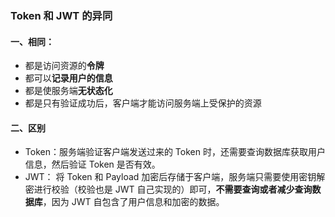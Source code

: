 ### Token 和 JWT 的异同
#### 一、相同：
- 都是访问资源的**令牌**
- 都可以**记录用户的信息**
- 都是使服务端**无状态化**
- 都是只有验证成功后，客户端才能访问服务端上受保护的资源
  
#### 二、区别
- Token：服务端验证客户端发送过来的 Token 时，还需要查询数据库获取用户信息，然后验证 Token 是否有效。
- JWT： 将 Token 和 Payload 加密后存储于客户端，服务端只需要使用密钥解密进行校验（校验也是 JWT 自己实现的）即可，**不需要查询或者减少查询数据库**，因为 JWT 自包含了用户信息和加密的数据。